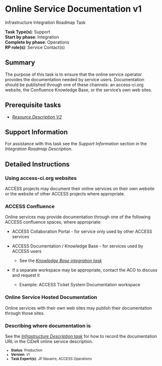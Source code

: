 # Online Service Documentation v1

Infrastructure Integration Roadmap Task

**Task Type(s)**: Support  
**Start by phase**: Integration  
**Complete by phase**: Operations  
**RP role(s)**: Service Contact(s)

## Summary

The purpose of this task is to ensure that the online service operator provides the documentation needed by service users. Documentation should be published through one of these channels: an access-ci.org website, the Confluence Knowledge Base, or the service’s own web sites.

## Prerequisite tasks

- [*Resource Description V2*](Infrastructure_Description_v2.md)

## Support Information

For assistance with this task see the *Support Information* section in the *Integration Roadmap Description*.

## Detailed Instructions

### Using access-ci.org websites

ACCESS projects may document their online services on their own website or the website of other ACCESS projects where appropriate.

### ACCESS Confluence

Online services may provide documentation through one of the following ACCESS confluence spaces, where appropriate:

- ACCESS Collaboration Portal - for service only used by other ACCESS services

- ACCESS Documentation / Knowledge Base - for services used by ACCESS users

  - See the [*Knowledge Base integration task*](Knowledge_Base_v1.md)

- If a separate workspace may be appropriate, contact the ACO to discuss and request it

  - Example: ACCESS Ticket System Documentation workspace

### Online Service Hosted Documentation

Online services with their own web sites may publish their documentation through those sites.

### Describing where documentation is

See the [*Infrastructure Description task*](Infrastructure_Description_v2.md) for how to record the documentation URL in the CiDeR online service description.

<sub>
<ul class="document-meta-data">
    <li><strong>Status</strong>: Production</li>
    <li><strong>Version</strong>: v1</li>
    <li><strong>Task Expert(s)</strong>: JP Navarro, ACCESS Operations</li>
</ul>
</sub>
<br/>
<br/>
